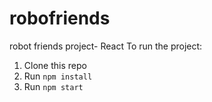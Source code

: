 # robofriends

robot friends project- React
To run the project:

1. Clone this repo
2. Run `npm install`
3. Run `npm start`
